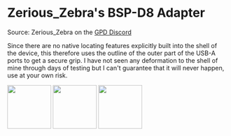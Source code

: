 # Zerious_Zebra's BSP-D8 Adapter

Source: Zerious_Zebra on the [GPD Discord](https://discord.com/invite/gpd-devices-243411108940087297)

Since there are no native locating features explicitly built into the shell of the device, this therefore uses the outline of the outer part of the USB-A ports to get a secure grip.
I have not seen any deformation to the shell of mine through days of testing but I can't guarantee that it will never happen, use at your own risk.

<p float="left">
  <img src="V1/v1_upclose.png" width="100" />
  <img src="V1/v1_back.png" width="100" /> 
  <img src="V1/v1_action.png" width="100" />
</p>
